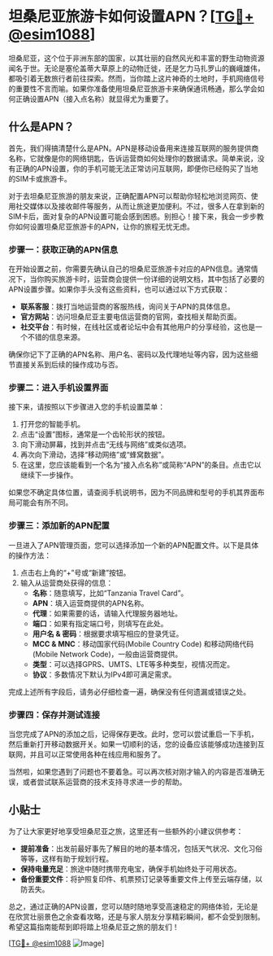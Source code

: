 # 坦桑尼亚旅游卡如何设置APN？[[TG💪+ @esim1088](https://t.me/s/esim1088)]

坦桑尼亚，这个位于非洲东部的国家，以其壮丽的自然风光和丰富的野生动物资源闻名于世。无论是塞伦盖蒂大草原上的动物迁徙，还是乞力马扎罗山的巍峨雄伟，都吸引着无数旅行者前往探索。然而，当你踏上这片神奇的土地时，手机网络信号的重要性不言而喻。如果你准备使用坦桑尼亚旅游卡来确保通讯畅通，那么学会如何正确设置APN（接入点名称）就显得尤为重要了。

## 什么是APN？

首先，我们得搞清楚什么是APN。APN是移动设备用来连接互联网的服务提供商名称，它就像是你的网络钥匙，告诉运营商如何处理你的数据请求。简单来说，没有正确的APN设置，你的手机可能无法正常访问互联网，即便你已经购买了当地的SIM卡或旅游卡。

对于去坦桑尼亚旅游的朋友来说，正确配置APN可以帮助你轻松地浏览网页、使用社交媒体以及接收邮件等服务，从而让旅途更加便利。不过，很多人在拿到新的SIM卡后，面对复杂的APN设置可能会感到困惑。别担心！接下来，我会一步步教你如何设置坦桑尼亚旅游卡的APN，让你的旅程无忧无虑。

### 步骤一：获取正确的APN信息

在开始设置之前，你需要先确认自己的坦桑尼亚旅游卡对应的APN信息。通常情况下，当你购买旅游卡时，运营商会提供一份详细的说明文档，其中包括了必要的APN设置步骤。如果你手头没有这些资料，也可以通过以下方式获取：

- **联系客服**：拨打当地运营商的客服热线，询问关于APN的具体信息。
- **官方网站**：访问坦桑尼亚主要电信运营商的官网，查找相关帮助页面。
- **社交平台**：有时候，在线社区或者论坛中会有其他用户的分享经验，这也是一个不错的信息来源。

确保你记下了正确的APN名称、用户名、密码以及代理地址等内容，因为这些细节直接关系到后续的操作成功与否。

### 步骤二：进入手机设置界面

接下来，请按照以下步骤进入您的手机设置菜单：

1. 打开您的智能手机。
2. 点击“设置”图标，通常是一个齿轮形状的按钮。
3. 向下滑动屏幕，找到并点击“无线与网络”或类似选项。
4. 再次向下滑动，选择“移动网络”或“蜂窝数据”。
5. 在这里，您应该能看到一个名为“接入点名称”或简称“APN”的条目。点击它以继续下一步操作。

如果您不确定具体位置，请查阅手机说明书，因为不同品牌和型号的手机其界面布局可能会有所不同。

### 步骤三：添加新的APN配置

一旦进入了APN管理页面，您可以选择添加一个新的APN配置文件。以下是具体的操作方法：

1. 点击右上角的“+”号或“新建”按钮。
2. 输入从运营商处获得的信息：
   - **名称**：随意填写，比如“Tanzania Travel Card”。
   - **APN**：填入运营商提供的APN名称。
   - **代理**：如果需要的话，请输入代理服务器地址。
   - **端口**：如果有指定端口号，则填写在此处。
   - **用户名 & 密码**：根据要求填写相应的登录凭证。
   - **MCC & MNC**：移动国家代码(Mobile Country Code) 和移动网络代码(Mobile Network Code)，一般由运营商提供。
   - **类型**：可以选择GPRS、UMTS、LTE等多种类型，视情况而定。
   - **协议**：多数情况下默认为IPv4即可满足需求。

完成上述所有字段后，请务必仔细检查一遍，确保没有任何遗漏或错误之处。

### 步骤四：保存并测试连接

当您完成了APN的添加之后，记得保存更改。此时，您可以尝试重启一下手机，然后重新打开移动数据开关。如果一切顺利的话，您的设备应该能够成功连接到互联网，并且可以正常使用各种在线应用和服务了。

当然啦，如果您遇到了问题也不要着急。可以再次核对刚才输入的内容是否准确无误，或者尝试联系运营商的技术支持寻求进一步的帮助。

## 小贴士

为了让大家更好地享受坦桑尼亚之旅，这里还有一些额外的小建议供参考：

- **提前准备**：出发前最好事先了解目的地的基本情况，包括天气状况、文化习俗等等，这样有助于规划行程。
- **保持电量充足**：旅途中随时携带充电宝，确保手机始终处于可用状态。
- **备份重要文件**：将护照复印件、机票预订记录等重要文件上传至云端存储，以防丢失。

总之，通过正确的APN设置，您可以随时随地享受高速稳定的网络体验，无论是在欣赏壮丽景色之余查看攻略，还是与家人朋友分享精彩瞬间，都不会受到限制。希望这篇指南能帮到即将踏上坦桑尼亚之旅的朋友们！

[[TG💪+ @esim1088](https://t.me/s/esim1088) ![Image](https://i.postimg.cc/4NQfJmqS/Snipaste-2025-05-13-00-14-12.png)]